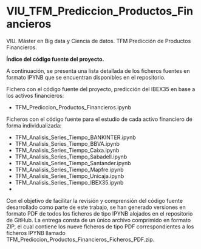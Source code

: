 # VIU_TFM_Prediccion_Productos_Financieros
VIU. Máster en Big data y Ciencia de datos. TFM Predicción de Productos Financieros.

**Índice del código fuente del proyecto.**

A continuación, se presenta una lista detallada de los ficheros fuentes en formato IPYNB que se encuentran disponibles en el repositorio.

Fichero con el código fuente del proyecto, predicción del IBEX35 en base a los activos financieros:

- TFM_Prediccion_Productos_Financieros.ipynb

Ficheros con el código fuente para el estudio de cada activo financiero de forma individualizada: 

- TFM_Analisis_Series_Tiempo_BANKINTER.ipynb
- TFM_Analisis_Series_Tiempo_BBVA.ipynb
- TFM_Analisis_Series_Tiempo_Caixa.ipynb
- TFM_Analisis_Series_Tiempo_Sabadell.ipynb
- TFM_Analisis_Series_Tiempo_Santander.ipynb
- TFM_Analisis_Series_Tiempo_Mapfre.ipynb
- TFM_Analisis_Series_Tiempo_Unicaja.ipynb
- TFM_Analisis_Series_Tiempo_IBEX35.ipynb
- 
Con el objetivo de facilitar la revisión y comprensión del código fuente desarrollado como parte de este trabajo, se han generado versiones en formato PDF de todos los ficheros de tipo IPYNB alojados en el repositorio de GitHub. La entrega consta de un único archivo comprimido en formato ZIP, el cual contiene los nueve ficheros de tipo PDF correspondientes a los ficheros IPYNB llamado TFM_Prediccion_Productos_Financieros_Ficheros_PDF.zip.  


